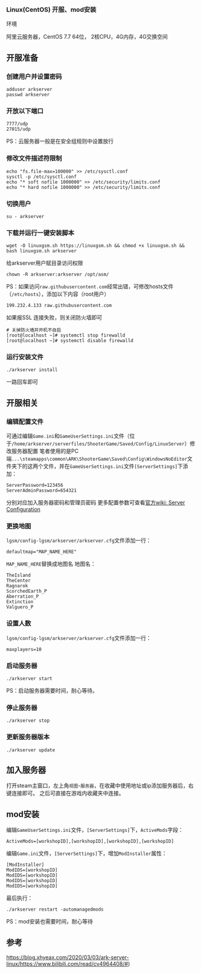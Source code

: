 ### Linux(CentOS) 开服、mod安装

环境

阿里云服务器，CentOS 7.7 64位， 2核CPU，4G内存，4G交换空间

## 开服准备

### 创建用户并设置密码

```undefined
adduser arkserver
passwd arkserver
```

### 开放以下端口

```undefined
7777/udp
27015/udp
```

PS：云服务器一般是在安全组规则中设置放行

### 修改文件描述符限制

```undefined
echo "fs.file-max=100000" >> /etc/sysctl.conf
sysctl -p /etc/sysctl.conf
echo "* soft nofile 1000000" >> /etc/security/limits.conf
echo "* hard nofile 1000000" >> /etc/security/limits.conf
```

### 切换用户

```undefined
su - arkserver
```

### 下载并运行一键安装脚本

```undefined
wget -O linuxgsm.sh https://linuxgsm.sh && chmod +x linuxgsm.sh && bash linuxgsm.sh arkserver
```

给arkserver用户赋目录访问权限

```
chown -R arkserver:arkserver /opt/asm/
```

PS：如果访问`raw.githubusercontent.com`经常出错，可修改hosts文件（`/etc/hosts`），添加以下内容（root用户）

```undefined
199.232.4.133 raw.githubusercontent.com
```

如果报SSL 连接失败，则关闭防火墙即可

```
# 关掉防火墙并开机不自启
[root@localhost ~]# systemctl stop firewalld
[root@localhost ~]# systemctl disable firewalld
```

### 运行安装文件

```undefined
./arkserver install
```

一路回车即可

## 开服相关

### 编辑配置文件

可通过编辑`Game.ini`和`GameUserSettings.ini`文件（位于`/home/arkserver/serverfiles/ShooterGame/Saved/Config/LinuxServer`）修改服务器配置 笔者使用的是PC端`...\steamapps\common\ARK\ShooterGame\Saved\Config\WindowsNoEditor`文件夹下的这两个文件，并在`GameUserSettings.ini`文件`[ServerSettings]`下添加：

```undefined
ServerPassword=123456
ServerAdminPassword=654321
```

分别对应加入服务器密码和管理员密码 更多配置参数可查看[官方wiki: Server Configuration](https://www.bilibili.com/read/cv4964408/#)

### 更换地图

`lgsm/config-lgsm/arkserver/arkserver.cfg`文件添加一行：

```undefined
defaultmap="MAP_NAME_HERE"
```

`MAP_NAME_HERE`替换成地图名 地图名：

```undefined
TheIsland
TheCenter
Ragnarok
ScorchedEarth_P
Aberration_P
Extinction
Valguero_P
```

### 设置人数

`lgsm/config-lgsm/arkserver/arkserver.cfg`文件添加一行：

```undefined
maxplayers=10
```

### 启动服务器

```undefined
./arkserver start
```

PS：启动服务器需要时间，耐心等待。

### 停止服务器

```undefined
./arkserver stop
```

### 更新服务器版本

```undefined
./arkserver update
```

## 加入服务器

打开steam主窗口，左上角`视图`-`服务器`，在收藏中使用地址或ip添加服务器后，右键连接即可。 之后可直接在游戏内收藏夹中连接。

## mod安装

编辑`GameUserSettings.ini`文件，`[ServerSettings]`下，`ActiveMods`字段：

```undefined
ActiveMods=[workshopID],[workshopID],[workshopID],[workshopID]
```

编辑`Game.ini`文件，`[ServerSettings]`下，增加`ModInstaller`属性：

```undefined
[ModInstaller]
ModIDS=[workshopID]
ModIDS=[workshopID]
ModIDS=[workshopID]
ModIDS=[workshopID]
```

最后执行：

```undefined
./arkserver restart -automanagedmods
```

PS：mod安装也需要时间，耐心等待

## 参考

https://blog.xhyeax.com/2020/03/03/ark-server-linux/https://www.bilibili.com/read/cv4964408/#)